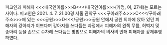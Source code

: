 피고인과 피해자 <<<내국인이름>>>B<<</내국인이름>>>(가명, 여, 27세)는 모르는 사이다.
피고인은 2021. 4. 7. 21:00경 서울 관악구 <<<구아래주소>>>C<<</구아래주소>>>에 있는 <<<공원>>>D<<</공원>>>공원 안에서 공원 의자에 앉아 있던 피해자의 강아지가 이쁘다며 강아지를 쓰다듬는 과정에서 피해자의 왼쪽 무릎, 허벅지 및 종아리 등을 손으로 수차례 쓰다듬는 방법으로 피해자의 의사의 반해 피해자를 강제추행하였다.
